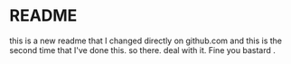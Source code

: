  
# README #
this is a new readme that I changed directly on github.com and this is the second time that I've done this. so there. deal with it. 
Fine you bastard
. 
